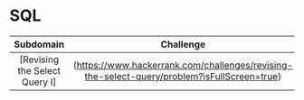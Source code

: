 # SQL

|      Subdomain      |                                                           Challenge                                                          |                                                                           Solution                                                                          |
|:-------------------:|:----------------------------------------------------------------------------------------------------------------------------:|:-----------------------------------------------------------------------------------------------------------------------------------------------------------:|
|[Revising the Select Query I]| (https://www.hackerrank.com/challenges/revising-the-select-query/problem?isFullScreen=true)                        | [MySQL Solution](https://www.hackerrank.com/challenges/revising-the-select-query/submissions/code/240615061)              |
